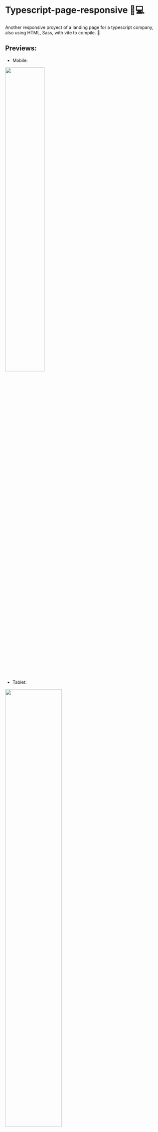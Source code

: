 # Typescript-page-responsive 📱💻

Another responsive proyect of a landing page for a typescript company, also using HTML, Sass, with vite to compile. 👾

## Previews:

- Mobile:
<img src='/code/img/preview_mobile.png' width='50%'>

- Tablet:
<img src='/code/img/preview_tablet.png' width='60%'>

- Desktop:
<img src='/code/img/preview_desktop.png' width='60%'>


## Features

☑️ Use of the strategy mobile first.
☑️ Responsive design for mobiles 390px, ipad 768px, and desktop-mini 1024px and desktop 1200px.
☑️ Use of Sass and 7-1 architecture.
☑️ Use of flex and grid to position elements.
☑️ Use of mixins and variables to define the size of devices, fonts, colors, gradients, buttons and more.

## Instalation 🔧

☑️ To install the project, you need to have node.js installed in your computer. 
☑️ Then, you need to have installed vite.
☑️ After that, you can dowload the repository as a ZIP or clone it on your desktop.
☑️ Now, you have to install the dependencies of the project with the following command:

 ```sh
    nmp i
 ```
☑️ If you want to see the .CSS file you have to put the following command on your computer:
 ```sh
    nmp run build
 ```

 ☑️ To run de proyect set this command on your computer:
 ```sh
    nmp run dev
 ```

# Contributions 

If you have more ideas to improve the code, or make it more efficient. Let me now! 

***

# Typescript-page-responsive 📱💻

Otro proyecto responsive para una empresa de mecanografía usando HTML, SASS, con vite y Node.js 👾

## Vistas previas:

- Mobile:
<img src='/code/img/preview_mobile.png' width='50%'>

- Tablet:
<img src='/code/img/preview_tablet.png' width='60%'>

- Desktop:
<img src='/code/img/preview_desktop.png' width='60%'>
## Características

☑️ Uso de la estrategia mobile first.
☑️ Diseño responsive para celulares 390px, ipad 768px, laptop pequeña 1024px y computadoras 1200px.
☑️ Uso de Sass y la arquitectura 7-1.
☑️ Uso de flex y grid para posicionar los elementos.
☑️ Uso de mixins y variables para definir el tamaño de los dispositivos, fuentes, colores, botones, gradientes y más.

## Instalación 🔧

☑️ Para instalar el proyecto debes tener la última versión de node.js en tu equipo. 
☑️ Luego, debes tener instalado vite.
☑️ Ahora puedes descargar el repositorio como un ZIP o clonarlo en tu equipo con Git clone.
☑️ Luego de esto, en tu terminal o VSCode desde la carpeta donde tienes la carpeta debes instalar las dependencias con el siguiente comando:

 ```sh
    nmp i
 ```
☑️ Si quieres ver el documento .CSS ejecuta el siguiente comando en tu equipo:
 ```sh
    nmp run build
 ```

☑️ Si quieres ver el proyecto online, aplica el siguiente comando:
 ```sh
    nmp run dev
 ```

# Contribuciones 

Si tienes sugerencias como mejorar el código, dejame saber! 
